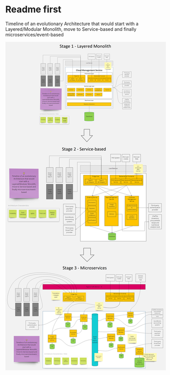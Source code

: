 # Readme first

Timeline of an evolutionary Architecture that would start with a Layered/Modular Monolith, move to Service-based and finally microservices/event-based

![alt text](./All%20stages%20of%20Architecture%20Evolution.png?raw=true)
